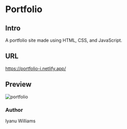 # Portfolio

## Intro
A portfolio site made using HTML, CSS, and JavaScript.

## URL
https://portfolio-i.netlify.app/

## Preview
![portfolio](https://user-images.githubusercontent.com/57849511/153111446-b7de74c9-1a9d-4c04-8886-da090961cce3.png)


### Author
Iyanu Williams
